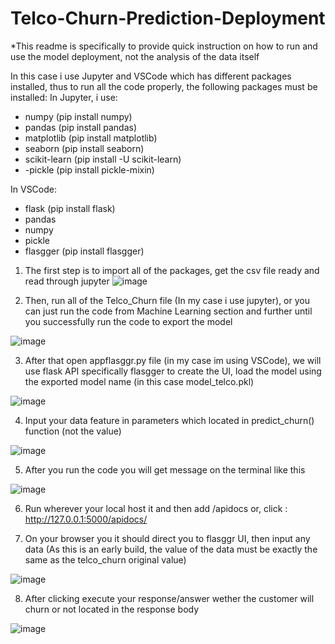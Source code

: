# Telco-Churn-Prediction-Deployment

*This readme is specifically to provide quick instruction on how to run and use the model deployment, not the analysis of the data itself

In this case i use Jupyter and VSCode which has different packages installed, thus to run all the code properly, the following packages must be installed:
In Jupyter, i use:
- numpy (pip install numpy)
- pandas (pip install pandas)
- matplotlib (pip install matplotlib)
- seaborn (pip install seaborn)
- scikit-learn (pip install -U scikit-learn)
- -pickle (pip install pickle-mixin)

In VSCode:
- flask (pip install flask)
- pandas
- numpy
- pickle
- flasgger (pip install flasgger)

1. The first step is to import all of the packages, get the csv file ready and read through jupyter
![image](https://user-images.githubusercontent.com/78836385/126109566-c1f928b3-1cd0-439b-96e2-121e559c040c.png)

2. Then, run all of the Telco_Churn file (In my case i use jupyter), or you can just run the code from Machine Learning section and further until you successfully run the code to export the model

![image](https://user-images.githubusercontent.com/78836385/125919382-34abbcd3-5d69-43a3-989d-c87cc47d2f39.png)

3. After that open appflasggr.py file (in my case im using VSCode), we will use flask API specifically flasgger to create the UI, load the model using the exported model name (in this case model_telco.pkl)

![image](https://user-images.githubusercontent.com/78836385/125919893-b3b0b78c-b32a-403f-ba50-2344a9c8d2e9.png)

4. Input your data feature in parameters which located in predict_churn() function (not the value)

![image](https://user-images.githubusercontent.com/78836385/125920557-ab3fae9f-690d-4614-bf70-260cc49c90c2.png)

5. After you run the code you will get message on the terminal like this

![image](https://user-images.githubusercontent.com/78836385/125921643-c2eed22f-1257-4edd-bf93-cbb7dc2ed470.png)

6. Run wherever your local host it and then add /apidocs
or, click : http://127.0.0.1:5000/apidocs/

7. On your browser you it should direct you to flasggr UI, then input any data (As this is an early build, the value of the data must be exactly the same as the telco_churn original value)

![image](https://user-images.githubusercontent.com/78836385/125922092-da9e89e3-42e6-4c28-b575-07413d3e1159.png)

8. After clicking execute your response/answer wether the customer will churn or not located in the response body

![image](https://user-images.githubusercontent.com/78836385/125922483-faa5ba6e-53c1-443e-8ad6-87701ab3e72c.png)

